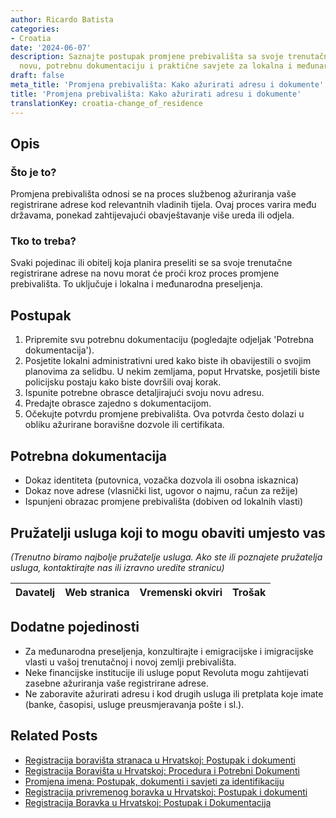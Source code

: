 ```yaml
---
author: Ricardo Batista
categories:
- Croatia
date: '2024-06-07'
description: Saznajte postupak promjene prebivališta sa svoje trenutačne adrese na
  novu, potrebnu dokumentaciju i praktične savjete za lokalna i međunarodna preseljenja.
draft: false
meta_title: 'Promjena prebivališta: Kako ažurirati adresu i dokumente'
title: 'Promjena prebivališta: Kako ažurirati adresu i dokumente'
translationKey: croatia-change_of_residence
---
```



## Opis
### Što je to?
Promjena prebivališta odnosi se na proces službenog ažuriranja vaše registrirane adrese kod relevantnih vladinih tijela. Ovaj proces varira među državama, ponekad zahtijevajući obavještavanje više ureda ili odjela.

### Tko to treba?
Svaki pojedinac ili obitelj koja planira preseliti se sa svoje trenutačne registrirane adrese na novu morat će proći kroz proces promjene prebivališta. To uključuje i lokalna i međunarodna preseljenja.

## Postupak

1. Pripremite svu potrebnu dokumentaciju (pogledajte odjeljak 'Potrebna dokumentacija').
2. Posjetite lokalni administrativni ured kako biste ih obavijestili o svojim planovima za selidbu. U nekim zemljama, poput Hrvatske, posjetili biste policijsku postaju kako biste dovršili ovaj korak.
3. Ispunite potrebne obrasce detaljirajući svoju novu adresu.
4. Predajte obrasce zajedno s dokumentacijom.
5. Očekujte potvrdu promjene prebivališta. Ova potvrda često dolazi u obliku ažurirane boravišne dozvole ili certifikata.

## Potrebna dokumentacija

- Dokaz identiteta (putovnica, vozačka dozvola ili osobna iskaznica)
- Dokaz nove adrese (vlasnički list, ugovor o najmu, račun za režije)
- Ispunjeni obrazac promjene prebivališta (dobiven od lokalnih vlasti)

## Pružatelji usluga koji to mogu obaviti umjesto vas

_(Trenutno biramo najbolje pružatelje usluga. Ako ste ili poznajete pružatelja usluga, kontaktirajte nas ili izravno uredite stranicu)_

| Davatelj | Web stranica | Vremenski okviri | Trošak |
| --------------- | --------------- | :-------------: | :-------------: |

## Dodatne pojedinosti

- Za međunarodna preseljenja, konzultirajte i emigracijske i imigracijske vlasti u vašoj trenutačnoj i novoj zemlji prebivališta.
- Neke financijske institucije ili usluge poput Revoluta mogu zahtijevati zasebne ažuriranja vaše registrirane adrese.
- Ne zaboravite ažurirati adresu i kod drugih usluga ili pretplata koje imate (banke, časopisi, usluge preusmjeravanja pošte i sl.).
## Related Posts

- [Registracija boravišta stranaca u Hrvatskoj: Postupak i dokumenti](https://tramitit.com/hr/guides/croatia/prijava_prebivalista_stranaca/)
- [Registracija Boravišta u Hrvatskoj: Procedura i Potrebni Dokumenti](https://tramitit.com/hr/guides/croatia/prijava_prebivalista/)
- [Promjena imena: Postupak, dokumenti i savjeti za identifikaciju](https://tramitit.com/hr/guides/croatia/promjena_imena/)
- [Registracija privremenog boravka u Hrvatskoj: Postupak i dokumenti](https://tramitit.com/hr/guides/croatia/prijava_boravista/)
- [Registracija Boravka u Hrvatskoj: Postupak i Dokumentacija](https://tramitit.com/hr/guides/croatia/prijava_boravka_pri_ulasku_u_zemlju/)